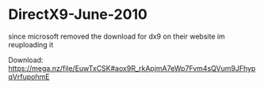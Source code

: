 # DirectX9-June-2010
since microsoft removed the download for dx9 on their website im reuploading it

Download:
https://mega.nz/file/EuwTxCSK#aox9R_rkApjmA7eWp7Fvm4sQVum9JFhypqVrfupohmE
